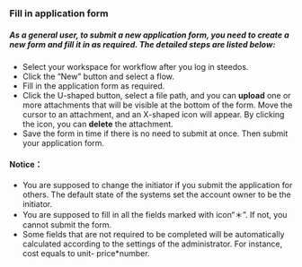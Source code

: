 ### Fill in application form

##### As a general user, to submit a new application form, you need to create a new form and fill it in as required. The detailed steps are listed below:

- Select your workspace for workflow after you log in steedos.
- Click the “New” button and select a flow.
- Fill in the application form as required.
- Click the U-shaped button, select a file path, and you can **upload** one or more attachments that will be visible at the bottom of the form. Move the cursor to an attachment, and an X-shaped icon will appear. By clicking the icon, you can **delete** the attachment.
- Save the form in time if there is no need to submit at once. Then submit your application form.


#### Notice：
- You are supposed to change the initiator if you submit the application for others. The default state of the systems set the account owner to be the initiator.
- You are supposed to fill in all the fields marked with icon“＊”. If not, you cannot submit the form.
- Some fields that are not required to be completed will be automatically calculated according to the settings of the administrator. For instance, cost equals to unit- price*number.
